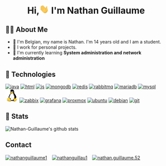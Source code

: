 <h1 align="center">Hi,<img src="https://raw.githubusercontent.com/ABSphreak/ABSphreak/master/gifs/Hi.gif" width="30px" /> I'm Nathan Guillaume</h1>


## 🤷‍♂️ About Me

- 🔎 I'm Belgian, my name is Nathan. I'm 14 years old and I am a student.
- 🔭 I work for personal projects.
- 🌱 I'm currently learning **System administration and network administration**

## :wrench: Technologies

<p align="left">
  <a href="https://www.java.com/" target="_blank"> <img src="https://cdn.worldvectorlogo.com/logos/jee-3.svg" alt="java" width="40" height="40"/></a> 
  <a href="" target="_blank"> <img src="https://cdn.worldvectorlogo.com/logos/html-5.svg" alt="html" width="40" height="40"/></a> 
  <a href="https://www.javascript.com/" target="_blank"> <img src="https://cdn.worldvectorlogo.com/logos/logo-javascript.svg" alt="js" width="40" height="40"/></a> 
  <a href="https://www.mongodb.com/" target="_blank"> <img src="https://cdn.worldvectorlogo.com/logos/mongodb-icon-1.svg" alt="mongodb" width="40" height="40"/></a> 
  <a href="https://redis.io/" target="_blank"> <img src="https://cdn.worldvectorlogo.com/logos/redis.svg" alt="redis" width="40" height="40"/></a> 
  <a href="https://www.rabbitmq.com/" target="_blank"> <img src="https://cdn.worldvectorlogo.com/logos/rabbitmq.svg" alt="rabbitmq" width="40" height="40"/></a> 
  <a href="https://mariadb.org/" target="_blank"> <img src="https://cdn.worldvectorlogo.com/logos/mariadb.svg" alt="mariadb" width="40" height="40"/></a> 
  <a href="https://www.mysql.com/" target="_blank"> <img src="https://cdn.worldvectorlogo.com/logos/mysql-6.svg" alt="mysql" width="40" height="40"/></a> 
  <a href="https://www.linux.org/" target="_blank"> <img src="https://raw.githubusercontent.com/devicons/devicon/master/icons/linux/linux-original.svg" alt="linux" width="40" height="40"/></a> 
  <a href="https://www.zabbix.com/" target="_blank"> <img src="https://cdn.worldvectorlogo.com/logos/zabbix-1.svg" alt="zabbix" width="40" height="40"/></a> 
  <a href="https://grafana.com/" target="_blank"> <img src="https://cdn.worldvectorlogo.com/logos/grafana.svg" alt="grafana" width="40" height="40"/></a> 
  <a href="https://www.proxmox.com/" target="_blank"> <img src="https://i0.wp.com/homputersecurity.com/wp-content/uploads/2020/06/proxmox-2.png?ssl=1" alt="proxmox" width="40" height="40"/></a> 
  <a href="https://ubuntu.com/" target="_blank"> <img src="https://cdn.worldvectorlogo.com/logos/ubuntu-4.svg" alt="ubuntu" width="40" height="40"/></a> 
  <a href="https://www.debian.org/" target="_blank"> <img src="https://cdn.worldvectorlogo.com/logos/debian-2.svg" alt="debian" width="40" height="40"/></a> 
  <a href="https://git-scm.com/" target="_blank"> <img src="https://cdn.worldvectorlogo.com/logos/git-icon.svg" alt="git" width="40" height="40"/></a> 
</p>

## 📢 Stats

![Nathan-Guillaume's github stats](https://github-readme-stats.vercel.app/api?username=Nathan-Guillaume&theme=graywhite&show_icons=true)

## Contact
<p align="left">
  <a href="https://www.instagram.com/nathanguillaume1/" target="blank"><img align="center" src="https://cdn.jsdelivr.net/npm/simple-icons@3.0.1/icons/instagram.svg" alt="nathanguillaume1" height="40" width="40" /></a> &nbsp;&nbsp;
  <a href="https://twitter.com/nathanguillau1" target="blank"><img align="center" src="https://cdn.jsdelivr.net/npm/simple-icons@3.0.1/icons/twitter.svg" alt="nathanguillau1" height="40" width="40" /></a> &nbsp;&nbsp;
  <a href="https://www.facebook.com/nathan.guillaume.52" target="blank"><img align="center" src="https://cdn.jsdelivr.net/npm/simple-icons@3.0.1/icons/facebook.svg" alt="nathan.guillaume.52" height="40" width="40" /></a> &nbsp;&nbsp;
</p>

